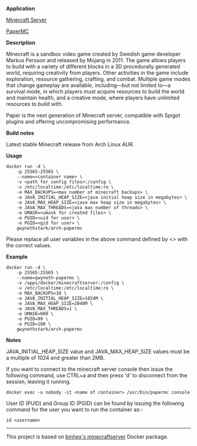 **Application**

[Minecraft Server](https://www.minecraft.net/en-us/download/server/)

[PaperMC](https://papermc.io/)

**Description**

Minecraft is a sandbox video game created by Swedish game developer Markus Persson and released by Mojang in 2011. The game allows players to build with a variety of different blocks in a 3D procedurally generated world, requiring creativity from players. Other activities in the game include exploration, resource gathering, crafting, and combat. Multiple game modes that change gameplay are available, including—but not limited to—a survival mode, in which players must acquire resources to build the world and maintain health, and a creative mode, where players have unlimited resources to build with.


Paper is the next generation of Minecraft server, compatible with Spigot plugins and offering uncompromising performance.

**Build notes**

Latest stable Minecraft release from Arch Linux AUR.

**Usage**
```
docker run -d \
    -p 25565:25565 \
    --name=<container name> \
    -v <path for config files>:/config \
    -v /etc/localtime:/etc/localtime:ro \
    -e MAX_BACKUPS=<max number of minecraft backups> \
    -e JAVA_INITIAL_HEAP_SIZE=<java initial heap size in megabytes> \
    -e JAVA_MAX_HEAP_SIZE=<java max heap size in megabytes> \
    -e JAVA_MAX_THREADS=<java max number of threads> \
    -e UMASK=<umask for created files> \
    -e PUID=<uid for user> \
    -e PGID=<gid for user> \
    gwynethstark/arch-papermc
```

Please replace all user variables in the above command defined by <> with the correct values.

**Example**
```
docker run -d \
    -p 25565:25565 \
    --name=gwyneth-papermc \
    -v /apps/docker/minecraftserver:/config \
    -v /etc/localtime:/etc/localtime:ro \
    -e MAX_BACKUPS=10 \
    -e JAVA_INITIAL_HEAP_SIZE=1024M \
    -e JAVA_MAX_HEAP_SIZE=2048M \
    -e JAVA_MAX_THREADS=1 \
    -e UMASK=000 \
    -e PUID=99 \
    -e PGID=100 \
    gwynethstark/arch-papermc
```

**Notes**

JAVA_INITIAL_HEAP_SIZE value and JAVA_MAX_HEAP_SIZE values must be a multiple of 1024 and greater than 2MB.

If you want to connect to the minecraft server console then issue the following command, use CTRL+a and then press 'd' to disconnect from the session, leaving it running.

```
docker exec -u nobody -it <name of container> /usr/bin/papermc console
```

User ID (PUID) and Group ID (PGID) can be found by issuing the following command for the user you want to run the container as:-

```
id <username>
```
___
This project is based on [binhex's minecraftserver](https://github.com/binhex/arch-minecraftserver) Docker package.
